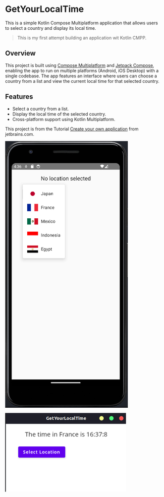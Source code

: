 # GetYourLocalTime

This is a simple Kotlin Compose Multiplatform application that allows users to select a country and display its local time.

> This is my first attempt building an application wit Kotlin CMPP.

## Overview

This project is built using [Compose Multiplatform](https://www.jetbrains.com/lp/compose-multiplatform/) and [Jetpack Compose](https://developer.android.com/jetpack/compose), 
enabling the app to run on multiple platforms (Android, iOS Desktop) with a single codebase. The app features an interface where users can choose a country from a list and 
view the current local time for that selected country.

## Features

- Select a country from a list.
- Display the local time of the selected country.
- Cross-platform support using Kotlin Multiplatform.

This project is from the Tutorial [Create your own application](https://www.jetbrains.com/help/kotlin-multiplatform-dev/compose-multiplatform-new-project.html) from jetbrains.com.

![img.png](img.png)

![img_1.png](img_1.png)